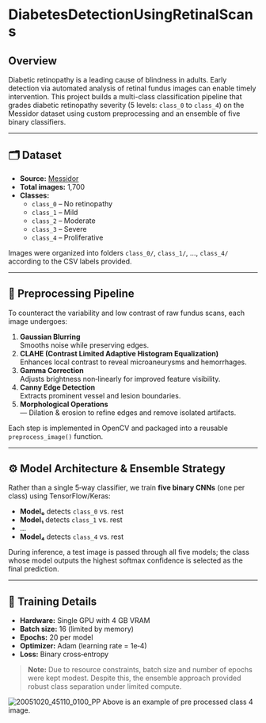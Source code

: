 # DiabetesDetectionUsingRetinalScans

## Overview
Diabetic retinopathy is a leading cause of blindness in adults. Early detection via automated analysis of retinal fundus images can enable timely intervention. This project builds a multi-class classification pipeline that grades diabetic retinopathy severity (5 levels: `class_0` to `class_4`) on the Messidor dataset using custom preprocessing and an ensemble of five binary classifiers.

---

## 🗂 Dataset
- **Source:** [Messidor](http://www.adcis.net/en/third-party/messidor/)  
- **Total images:** 1,700  
- **Classes:**  
  - `class_0` – No retinopathy  
  - `class_1` – Mild  
  - `class_2` – Moderate  
  - `class_3` – Severe  
  - `class_4` – Proliferative  

Images were organized into folders `class_0/`, `class_1/`, …, `class_4/` according to the CSV labels provided.

---

## 🔬 Preprocessing Pipeline
To counteract the variability and low contrast of raw fundus scans, each image undergoes:
1. **Gaussian Blurring**  
   Smooths noise while preserving edges.  
2. **CLAHE (Contrast Limited Adaptive Histogram Equalization)**  
   Enhances local contrast to reveal microaneurysms and hemorrhages.  
3. **Gamma Correction**  
   Adjusts brightness non‑linearly for improved feature visibility.  
4. **Canny Edge Detection**  
   Extracts prominent vessel and lesion boundaries.  
5. **Morphological Operations**  
   — Dilation & erosion to refine edges and remove isolated artifacts.

Each step is implemented in OpenCV and packaged into a reusable `preprocess_image()` function.

---

## ⚙️ Model Architecture & Ensemble Strategy
Rather than a single 5‑way classifier, we train **five binary CNNs** (one per class) using TensorFlow/Keras:

- **Model₀** detects `class_0` vs. rest  
- **Model₁** detects `class_1` vs. rest  
- …  
- **Model₄** detects `class_4` vs. rest  

During inference, a test image is passed through all five models; the class whose model outputs the highest softmax confidence is selected as the final prediction.

---

## 🚀 Training Details
- **Hardware:** Single GPU with 4 GB VRAM  
- **Batch size:** 16 (limited by memory)  
- **Epochs:** 20 per model  
- **Optimizer:** Adam (learning rate = 1e‑4)  
- **Loss:** Binary cross‑entropy  

> **Note:** Due to resource constraints, batch size and number of epochs were kept modest. Despite this, the ensemble approach provided robust class separation under limited compute.

![20051020_45110_0100_PP](https://github.com/user-attachments/assets/c8e54e0f-044c-42b5-a83f-7018f38da0c5)
Above is an example of pre processed class 4 image.
